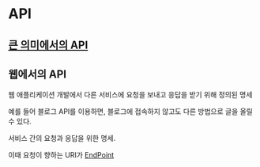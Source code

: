 # API

## [큰 의미에서의 API](API%201.md)

## 웹에서의 API

웹 애플리케이션 개발에서 다른 서비스에 요청을 보내고 응답을 받기 위해 정의된 명세

예를 들어 블로그 API를 이용하면, 블로그에 접속하지 않고도 다른 방법으로 글을 올릴 수 있다.

서비스 간의 요청과 응답을 위한 명세.

이때 요청이 향하는 URI가 [EndPoint](EndPoint)

